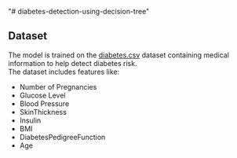 "# diabetes-detection-using-decision-tree" 
## Dataset
The model is trained on the [diabetes.csv](./diabetes.csv) dataset containing medical information to help detect diabetes risk.  
The dataset includes features like:
- Number of Pregnancies
- Glucose Level
- Blood Pressure
- SkinThickness
- Insulin	
- BMI
- DiabetesPedigreeFunction	
- Age
